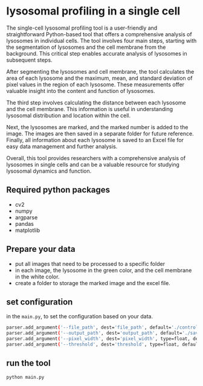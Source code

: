 # lysosomal profiling in a single cell

The single-cell lysosomal profiling tool is a user-friendly and straightforward Python-based tool that offers a comprehensive analysis of lysosomes in individual cells. The tool involves four main steps, starting with the segmentation of lysosomes and the cell membrane from the background. This critical step enables accurate analysis of lysosomes in subsequent steps.

After segmenting the lysosomes and cell membrane, the tool calculates the area of each lysosome and the maximum, mean, and standard deviation of pixel values in the region of each lysosome. These measurements offer valuable insight into the content and function of lysosomes.

The third step involves calculating the distance between each lysosome and the cell membrane. This information is useful in understanding lysosomal distribution and location within the cell.

Next, the lysosomes are marked, and the marked number is added to the image. The images are then saved in a separate folder for future reference. Finally, all information about each lysosome is saved to an Excel file for easy data management and further analysis.

Overall, this tool provides researchers with a comprehensive analysis of lysosomes in single cells and can be a valuable resource for studying lysosomal dynamics and function.

## Required python packages
- cv2
- numpy
- argparse
- pandas
- matplotlib

## Prepare your data
- put all images that need to be processed to a specific folder
- in each image, the lysosome in the green color, and the cell membrane in the white color.
- create a folder to storage the marked image and the excel file.

## set configuration
in the `main.py`, to set the configuration based on your data.
```bash
parser.add_argument('--file_path', dest='file_path', default='./control/', nargs='+', help='the path of storing your image file')
parser.add_argument('--output_path', dest='output_path', default='./saved_control/', nargs='+', help='the path of saving the marked image')
parser.add_argument('--pixel_width', dest='pixel_width', type=float, default=0.1, help='the width of pixel in the real space')
parser.add_argument('--threshold', dest='threshold', type=float, default=20, help='the threshold of pixel value to extract the component')
```

## run the tool
```bash
python main.py
```
